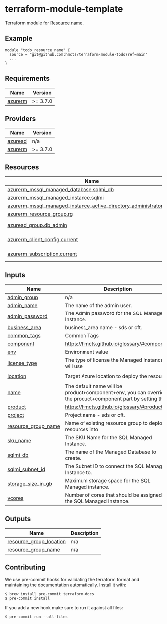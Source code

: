 # terraform-module-template

<!-- TODO fill in resource name in link to product documentation -->
Terraform module for [Resource name](https://example.com).

## Example

<!-- todo update module name -->
```hcl
module "todo_resource_name" {
  source = "git@github.com:hmcts/terraform-module-todo?ref=main"
  ...
}

```

<!-- BEGIN_TF_DOCS -->
## Requirements

| Name | Version |
|------|---------|
| <a name="requirement_azurerm"></a> [azurerm](#requirement\_azurerm) | >= 3.7.0 |

## Providers

| Name | Version |
|------|---------|
| <a name="provider_azuread"></a> [azuread](#provider\_azuread) | n/a |
| <a name="provider_azurerm"></a> [azurerm](#provider\_azurerm) | >= 3.7.0 |

## Resources

| Name | Type |
|------|------|
| [azurerm_mssql_managed_database.sqlmi_db](https://registry.terraform.io/providers/hashicorp/azurerm/latest/docs/resources/mssql_managed_database) | resource |
| [azurerm_mssql_managed_instance.sqlmi](https://registry.terraform.io/providers/hashicorp/azurerm/latest/docs/resources/mssql_managed_instance) | resource |
| [azurerm_mssql_managed_instance_active_directory_administrator.sqlmi](https://registry.terraform.io/providers/hashicorp/azurerm/latest/docs/resources/mssql_managed_instance_active_directory_administrator) | resource |
| [azurerm_resource_group.rg](https://registry.terraform.io/providers/hashicorp/azurerm/latest/docs/resources/resource_group) | resource |
| [azuread_group.db_admin](https://registry.terraform.io/providers/hashicorp/azuread/latest/docs/data-sources/group) | data source |
| [azurerm_client_config.current](https://registry.terraform.io/providers/hashicorp/azurerm/latest/docs/data-sources/client_config) | data source |
| [azurerm_subscription.current](https://registry.terraform.io/providers/hashicorp/azurerm/latest/docs/data-sources/subscription) | data source |

## Inputs

| Name | Description | Type | Default | Required |
|------|-------------|------|---------|:--------:|
| <a name="input_admin_group"></a> [admin\_group](#input\_admin\_group) | n/a | `string` | n/a | yes |
| <a name="input_admin_name"></a> [admin\_name](#input\_admin\_name) | The name of the admin user. | `string` | `"VMAdmin"` | no |
| <a name="input_admin_password"></a> [admin\_password](#input\_admin\_password) | The Admin password for the SQL Managed Instance. | `string` | n/a | yes |
| <a name="input_business_area"></a> [business\_area](#input\_business\_area) | business\_area name - sds or cft. | `any` | n/a | yes |
| <a name="input_common_tags"></a> [common\_tags](#input\_common\_tags) | Common Tags | `map(string)` | `null` | no |
| <a name="input_component"></a> [component](#input\_component) | https://hmcts.github.io/glossary/#component | `string` | n/a | yes |
| <a name="input_env"></a> [env](#input\_env) | Environment value | `string` | n/a | yes |
| <a name="input_license_type"></a> [license\_type](#input\_license\_type) | The type of license the Managed Instance will use | `string` | n/a | yes |
| <a name="input_location"></a> [location](#input\_location) | Target Azure location to deploy the resource | `string` | `"UK South"` | no |
| <a name="input_name"></a> [name](#input\_name) | The default name will be product+component+env, you can override the product+component part by setting this | `string` | `""` | no |
| <a name="input_product"></a> [product](#input\_product) | https://hmcts.github.io/glossary/#product | `string` | n/a | yes |
| <a name="input_project"></a> [project](#input\_project) | Project name - sds or cft. | `any` | n/a | yes |
| <a name="input_resource_group_name"></a> [resource\_group\_name](#input\_resource\_group\_name) | Name of existing resource group to deploy resources into | `string` | `null` | no |
| <a name="input_sku_name"></a> [sku\_name](#input\_sku\_name) | The SKU Name for the SQL Managed Instance. | `string` | n/a | yes |
| <a name="input_sqlmi_db"></a> [sqlmi\_db](#input\_sqlmi\_db) | The name of the Managed Database to create. | `string` | n/a | yes |
| <a name="input_sqlmi_subnet_id"></a> [sqlmi\_subnet\_id](#input\_sqlmi\_subnet\_id) | The Subnet ID to connect the SQL Managed Instance to. | `string` | n/a | yes |
| <a name="input_storage_size_in_gb"></a> [storage\_size\_in\_gb](#input\_storage\_size\_in\_gb) | Maximum storage space for the SQL Managed instance. | `number` | n/a | yes |
| <a name="input_vcores"></a> [vcores](#input\_vcores) | Number of cores that should be assigned to the SQL Managed Instance. | `number` | n/a | yes |

## Outputs

| Name | Description |
|------|-------------|
| <a name="output_resource_group_location"></a> [resource\_group\_location](#output\_resource\_group\_location) | n/a |
| <a name="output_resource_group_name"></a> [resource\_group\_name](#output\_resource\_group\_name) | n/a |
<!-- END_TF_DOCS -->

## Contributing

We use pre-commit hooks for validating the terraform format and maintaining the documentation automatically.
Install it with:

```shell
$ brew install pre-commit terraform-docs
$ pre-commit install
```

If you add a new hook make sure to run it against all files:
```shell
$ pre-commit run --all-files
```
